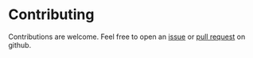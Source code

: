 # Contributing

Contributions are welcome. Feel free to open an [issue](https://github.com/sitedyno/irc-format-stripper/issues) or [pull request](https://github.com/sitedyno/irc-format-stripper/pulls) on github.
